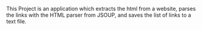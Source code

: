   This Project is an application which extracts the html from a website, parses the links with the HTML parser from JSOUP, and saves 
the list of links to a text file.
